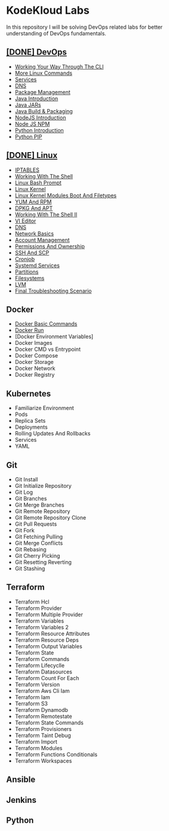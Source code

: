 # KodeKloud Labs

In this repository I will be solving DevOps related labs for better understanding of DevOps fundamentals.

## [[DONE] DevOps](DevOps/devops.md)

- [Working Your Way Through The CLI](/DevOps/Dns/dns.md)
- [More Linux Commands](DevOps/More%20Linux%20Commands/more_linux_commands.md)
- [Services](DevOps/Services/services.md)
- [DNS](DevOps/Dns/dns.md)
- [Package Management](DevOps/Package%20Management/package_management.md)
- [Java Introduction](DevOps/Java%20Introduction/java_introduction.md)
- [Java JARs ](DevOps/Java%20JARs/java_jars.md)
- [Java Build & Packaging](DevOps/Java%20Build%20&%20Packages/java_build_and_packages.md)
- [NodeJS Introduction](DevOps/Node%20JS%20Introduction//node_js_introduction.md)
- [Node JS NPM](DevOps/Java%20JS%20NPM/java_js_npm.md)
- [Python Introduction](DevOps/Python%20Introduction/python_introduction.md)
- [Python PIP](DevOps/Python%20PIP/python_pip.md)

## [[DONE] Linux](Linux/linux.md)

- [IPTABLES](Linux/IPTABLES/iptables.md)
- [Working With The Shell](Linux/Working%20With%20The%20Shell/working_with_the_shell.md)
- [Linux Bash Prompt](Linux/Linux%20Bash%20Prompt/linux_bash_prompt.md)
- [Linux Kernel](Linux/Linux%20Kernel/linux_kernel.md)
- [Linux Kernel Modules Boot And Filetypes](Linux/Linux%20Kernel%20Modules%20Boot%20And%20Filetypes/linux_kernel_modules_boot_and_filetypes.md)
- [YUM And RPM](Linux/YUM%20And%20RPM/yum_and_rpm.md)
- [DPKG And APT](Linux/DPKG%20And%20APT/dpkg_and_apt.md)
- [Working With The Shell II](Linux/Working%20With%20The%20Shell%20II/working_with_the_shell_ii.md)
- [VI Editor](Linux/VI%20Editor/vi_editor.md)
- [DNS](Linux/DNS/dns.md)
- [Network Basics](Linux/Network%20Basics/network_basics.md)
- [Account Management](Linux/Account%20Management/account_management.md)
- [Permissions And Ownership](Linux/Permissions%20And%20Ownership/permissions_and_ownership.md)
- [SSH And SCP](Linux/SSH%20And%20SCP/ssh_and_scp.md)
- [Cronjob](Linux/Cronjob/cronjob.md)
- [Systemd Services](Linux/Systemd%20Services/systemd_services.md)
- [Partitions](Linux/Partitions/partitions.md)
- [Filesystems](Linux/Filesystems/filesystems.md)
- [LVM](Linux/LVM/lvm.md)
- [Final Troubleshooting Scenario](Linux/Final%20Troubleshooting%20Scenario/final_throubleshooting_scenario.md)

## Docker

- [Docker Basic Commands](Docker/Docker%20Basic%20Commands//docker_basic_commands.md)
- [Docker Run](Docker/Docker%20Run/docker_run.md)
- [Docker Environment Variables]
- Docker Images
- Docker CMD vs Entrypoint
- Docker Compose
- Docker Storage
- Docker Network
- Docker Registry

## Kubernetes

- Familiarize Environment
- Pods
- Replica Sets
- Deployments
- Rolling Updates And Rollbacks
- Services
- YAML 

## Git 

- Git Install
- Git Initialize Repository
- Git Log
- Git Branches
- Git Merge Branches
- Git Remote Repository
- Git Remote Repository Clone
- Git Pull Requests
- Git Fork
- Git Fetching Pulling
- Git Merge Conflicts
- Git Rebasing
- Git Cherry Picking
- Git Resetting Reverting
- Git Stashing

## Terraform

- Terraform Hcl
- Terraform Provider
- Terraform Multiple Provider
- Terraform Variables
- Terraform Variables 2
- Terraform Resource Attributes
- Terraform Resource Deps
- Terraform Output Variables
- Terraform State
- Terraform Commands
- Terraform Lifecyclle
- Terraform Datasources
- Terraform Count For Each
- Terraform Version 
- Terraform Aws Cli Iam
- Terraform Iam
- Terraform S3
- Terraform Dynamodb
- Terraform Remotestate
- Terraform State Commands
- Terraform Provisioners
- Terraform Taint Debug
- Terraform Import
- Terraform Modules
- Terraform Functions Conditionals
- Terraform Workspaces

## Ansible

## Jenkins

## Python